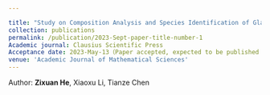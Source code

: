 ```yaml
---

title: "Study on Composition Analysis and Species Identification of Glass Relics Based on the Multiple Linear Regression Model"
collection: publications
permalink: /publication/2023-Sept-paper-title-number-1
Academic journal: Clausius Scientific Press
Acceptance date: 2023-May-13（Paper accepted, expected to be published in early September）
venue: 'Academic Journal of Mathematical Sciences'
---
```


Author: **Zixuan He**, Xiaoxu Li, Tianze Chen


